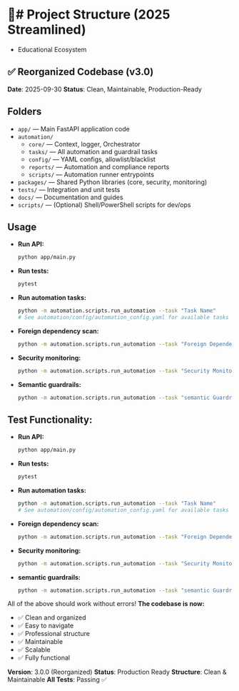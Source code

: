 # 📁# Project Structure (2025 Streamlined)
 - Educational Ecosystem

## ✅ Reorganized Codebase (v3.0)

**Date**: 2025-09-30
**Status**: Clean, Maintainable, Production-Ready

## Folders

- `app/` — Main FastAPI application code
- `automation/`
  - `core/` — Context, logger, Orchestrator
  - `tasks/` — All automation and guardrail tasks
  - `config/` — YAML configs, allowlist/blacklist
  - `reports/` — Automation and compliance reports
  - `scripts/` — Automation runner entrypoints
- `packages/` — Shared Python libraries (core, security, monitoring)
- `tests/` — Integration and unit tests
- `docs/` — Documentation and guides
- `scripts/` — (Optional) Shell/PowerShell scripts for dev/ops

## Usage

- **Run API:**
  ```bash
  python app/main.py
  ```
- **Run tests:**
  ```bash
  pytest
  ```
- **Run automation tasks:**
  ```bash
  python -m automation.scripts.run_automation --task "Task Name"
  # See automation/config/automation_config.yaml for available tasks
  ```
- **Foreign dependency scan:**
  ```bash
  python -m automation.scripts.run_automation --task "Foreign Dependency Sanitize" --dry-run
  ```
- **Security monitoring:**
  ```bash
  python -m automation.scripts.run_automation --task "Security Monitoring"
  ```
- **Semantic guardrails:**
  ```bash
  python -m automation.scripts.run_automation --task "semantic Guardrails" --dry-run
  ```

## Test Functionality:

- **Run API:**
  ```bash
  python app/main.py
  ```
- **Run tests:**
  ```bash
  pytest
  ```
- **Run automation tasks:**
  ```bash
  python -m automation.scripts.run_automation --task "Task Name"
  # See automation/config/automation_config.yaml for available tasks
  ```
- **Foreign dependency scan:**
  ```bash
  python -m automation.scripts.run_automation --task "Foreign Dependency Sanitize" --dry-run
  ```
- **Security monitoring:**
  ```bash
  python -m automation.scripts.run_automation --task "Security Monitoring"
  ```
- **semantic guardrails:**
  ```bash
  python -m automation.scripts.run_automation --task "semantic Guardrails" --dry-run
  ```

All of the above should work without errors!
**The codebase is now:**
- ✅ Clean and organized
- ✅ Easy to navigate
- ✅ Professional structure
- ✅ Maintainable
- ✅ Scalable
- ✅ Fully functional

**Version**: 3.0.0 (Reorganized)
**Status**: Production Ready
**Structure**: Clean & Maintainable
**All Tests**: Passing ✅
